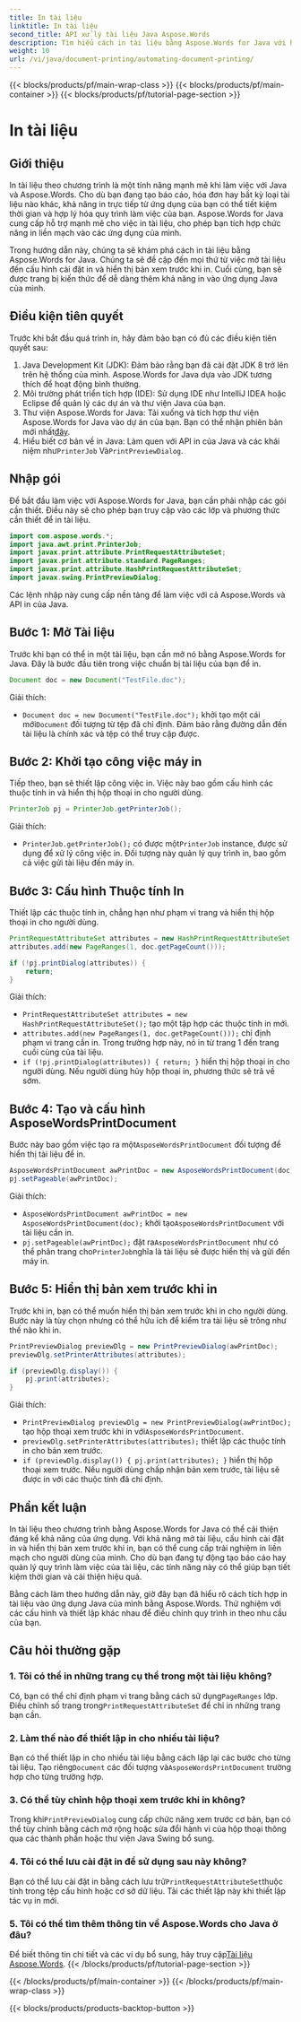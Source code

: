 ```yaml
---
title: In tài liệu
linktitle: In tài liệu
second_title: API xử lý tài liệu Java Aspose.Words
description: Tìm hiểu cách in tài liệu bằng Aspose.Words for Java với hướng dẫn chi tiết này. Bao gồm các bước để cấu hình cài đặt in, hiển thị bản xem trước khi in và nhiều hơn nữa.
weight: 10
url: /vi/java/document-printing/automating-document-printing/
---
```


{{< blocks/products/pf/main-wrap-class >}}
{{< blocks/products/pf/main-container >}}
{{< blocks/products/pf/tutorial-page-section >}}

# In tài liệu


## Giới thiệu

In tài liệu theo chương trình là một tính năng mạnh mẽ khi làm việc với Java và Aspose.Words. Cho dù bạn đang tạo báo cáo, hóa đơn hay bất kỳ loại tài liệu nào khác, khả năng in trực tiếp từ ứng dụng của bạn có thể tiết kiệm thời gian và hợp lý hóa quy trình làm việc của bạn. Aspose.Words for Java cung cấp hỗ trợ mạnh mẽ cho việc in tài liệu, cho phép bạn tích hợp chức năng in liền mạch vào các ứng dụng của mình.

Trong hướng dẫn này, chúng ta sẽ khám phá cách in tài liệu bằng Aspose.Words for Java. Chúng ta sẽ đề cập đến mọi thứ từ việc mở tài liệu đến cấu hình cài đặt in và hiển thị bản xem trước khi in. Cuối cùng, bạn sẽ được trang bị kiến thức để dễ dàng thêm khả năng in vào ứng dụng Java của mình.

## Điều kiện tiên quyết

Trước khi bắt đầu quá trình in, hãy đảm bảo bạn có đủ các điều kiện tiên quyết sau:

1. Java Development Kit (JDK): Đảm bảo rằng bạn đã cài đặt JDK 8 trở lên trên hệ thống của mình. Aspose.Words for Java dựa vào JDK tương thích để hoạt động bình thường.
2. Môi trường phát triển tích hợp (IDE): Sử dụng IDE như IntelliJ IDEA hoặc Eclipse để quản lý các dự án và thư viện Java của bạn.
3.  Thư viện Aspose.Words for Java: Tải xuống và tích hợp thư viện Aspose.Words for Java vào dự án của bạn. Bạn có thể nhận phiên bản mới nhất[đây](https://releases.aspose.com/words/java/).
4.  Hiểu biết cơ bản về in Java: Làm quen với API in của Java và các khái niệm như`PrinterJob` Và`PrintPreviewDialog`.

## Nhập gói

Để bắt đầu làm việc với Aspose.Words for Java, bạn cần phải nhập các gói cần thiết. Điều này sẽ cho phép bạn truy cập vào các lớp và phương thức cần thiết để in tài liệu.

```java
import com.aspose.words.*;
import java.awt.print.PrinterJob;
import javax.print.attribute.PrintRequestAttributeSet;
import javax.print.attribute.standard.PageRanges;
import javax.print.attribute.HashPrintRequestAttributeSet;
import javax.swing.PrintPreviewDialog;
```

Các lệnh nhập này cung cấp nền tảng để làm việc với cả Aspose.Words và API in của Java.

## Bước 1: Mở Tài liệu

Trước khi bạn có thể in một tài liệu, bạn cần mở nó bằng Aspose.Words for Java. Đây là bước đầu tiên trong việc chuẩn bị tài liệu của bạn để in.

```java
Document doc = new Document("TestFile.doc");
```

Giải thích: 
- `Document doc = new Document("TestFile.doc");` khởi tạo một cái mới`Document` đối tượng từ tệp đã chỉ định. Đảm bảo rằng đường dẫn đến tài liệu là chính xác và tệp có thể truy cập được.

## Bước 2: Khởi tạo công việc máy in

Tiếp theo, bạn sẽ thiết lập công việc in. Việc này bao gồm cấu hình các thuộc tính in và hiển thị hộp thoại in cho người dùng.

```java
PrinterJob pj = PrinterJob.getPrinterJob();
```

Giải thích: 
- `PrinterJob.getPrinterJob();` có được một`PrinterJob` instance, được sử dụng để xử lý công việc in. Đối tượng này quản lý quy trình in, bao gồm cả việc gửi tài liệu đến máy in.

## Bước 3: Cấu hình Thuộc tính In

Thiết lập các thuộc tính in, chẳng hạn như phạm vi trang và hiển thị hộp thoại in cho người dùng.

```java
PrintRequestAttributeSet attributes = new HashPrintRequestAttributeSet();
attributes.add(new PageRanges(1, doc.getPageCount()));

if (!pj.printDialog(attributes)) {
    return;
}
```

Giải thích:
- `PrintRequestAttributeSet attributes = new HashPrintRequestAttributeSet();` tạo một tập hợp các thuộc tính in mới.
- `attributes.add(new PageRanges(1, doc.getPageCount()));` chỉ định phạm vi trang cần in. Trong trường hợp này, nó in từ trang 1 đến trang cuối cùng của tài liệu.
- `if (!pj.printDialog(attributes)) { return; }` hiển thị hộp thoại in cho người dùng. Nếu người dùng hủy hộp thoại in, phương thức sẽ trả về sớm.

## Bước 4: Tạo và cấu hình AsposeWordsPrintDocument

 Bước này bao gồm việc tạo ra một`AsposeWordsPrintDocument` đối tượng để hiển thị tài liệu để in.

```java
AsposeWordsPrintDocument awPrintDoc = new AsposeWordsPrintDocument(doc);
pj.setPageable(awPrintDoc);
```

Giải thích:
- `AsposeWordsPrintDocument awPrintDoc = new AsposeWordsPrintDocument(doc);` khởi tạo`AsposeWordsPrintDocument` với tài liệu cần in.
- `pj.setPageable(awPrintDoc);` đặt ra`AsposeWordsPrintDocument` như có thể phân trang cho`PrinterJob`nghĩa là tài liệu sẽ được hiển thị và gửi đến máy in.

## Bước 5: Hiển thị bản xem trước khi in

Trước khi in, bạn có thể muốn hiển thị bản xem trước khi in cho người dùng. Bước này là tùy chọn nhưng có thể hữu ích để kiểm tra tài liệu sẽ trông như thế nào khi in.

```java
PrintPreviewDialog previewDlg = new PrintPreviewDialog(awPrintDoc);
previewDlg.setPrinterAttributes(attributes);

if (previewDlg.display()) {
    pj.print(attributes);
}
```

Giải thích:
- `PrintPreviewDialog previewDlg = new PrintPreviewDialog(awPrintDoc);` tạo hộp thoại xem trước khi in với`AsposeWordsPrintDocument`.
- `previewDlg.setPrinterAttributes(attributes);` thiết lập các thuộc tính in cho bản xem trước.
- `if (previewDlg.display()) { pj.print(attributes); }` hiển thị hộp thoại xem trước. Nếu người dùng chấp nhận bản xem trước, tài liệu sẽ được in với các thuộc tính đã chỉ định.

## Phần kết luận

In tài liệu theo chương trình bằng Aspose.Words for Java có thể cải thiện đáng kể khả năng của ứng dụng. Với khả năng mở tài liệu, cấu hình cài đặt in và hiển thị bản xem trước khi in, bạn có thể cung cấp trải nghiệm in liền mạch cho người dùng của mình. Cho dù bạn đang tự động tạo báo cáo hay quản lý quy trình làm việc của tài liệu, các tính năng này có thể giúp bạn tiết kiệm thời gian và cải thiện hiệu quả.

Bằng cách làm theo hướng dẫn này, giờ đây bạn đã hiểu rõ cách tích hợp in tài liệu vào ứng dụng Java của mình bằng Aspose.Words. Thử nghiệm với các cấu hình và thiết lập khác nhau để điều chỉnh quy trình in theo nhu cầu của bạn.

## Câu hỏi thường gặp

### 1. Tôi có thể in những trang cụ thể trong một tài liệu không?

 Có, bạn có thể chỉ định phạm vi trang bằng cách sử dụng`PageRanges` lớp. Điều chỉnh số trang trong`PrintRequestAttributeSet` để chỉ in những trang bạn cần.

### 2. Làm thế nào để thiết lập in cho nhiều tài liệu?

 Bạn có thể thiết lập in cho nhiều tài liệu bằng cách lặp lại các bước cho từng tài liệu. Tạo riêng`Document` các đối tượng và`AsposeWordsPrintDocument` trường hợp cho từng trường hợp.

### 3. Có thể tùy chỉnh hộp thoại xem trước khi in không?

 Trong khi`PrintPreviewDialog` cung cấp chức năng xem trước cơ bản, bạn có thể tùy chỉnh bằng cách mở rộng hoặc sửa đổi hành vi của hộp thoại thông qua các thành phần hoặc thư viện Java Swing bổ sung.

### 4. Tôi có thể lưu cài đặt in để sử dụng sau này không?

 Bạn có thể lưu cài đặt in bằng cách lưu trữ`PrintRequestAttributeSet`thuộc tính trong tệp cấu hình hoặc cơ sở dữ liệu. Tải các thiết lập này khi thiết lập tác vụ in mới.

### 5. Tôi có thể tìm thêm thông tin về Aspose.Words cho Java ở đâu?

 Để biết thông tin chi tiết và các ví dụ bổ sung, hãy truy cập[Tài liệu Aspose.Words](https://reference.aspose.com/words/java/).
{{< /blocks/products/pf/tutorial-page-section >}}

{{< /blocks/products/pf/main-container >}}
{{< /blocks/products/pf/main-wrap-class >}}

{{< blocks/products/products-backtop-button >}}
